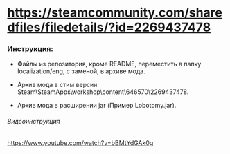 
# https://steamcommunity.com/sharedfiles/filedetails/?id=2269437478

### Инструкция:

- Файлы из репозитория, кроме README, переместить в папку localization/eng, с заменой, в архиве мода.

- Архив мода в стим версии Steam\SteamApps\workshop\content\646570\2269437478.

- Архив мода в расширении jar (Пример Lobotomy.jar). 

###### Видеоинструкция

https://www.youtube.com/watch?v=bBMtYdGAk0g
